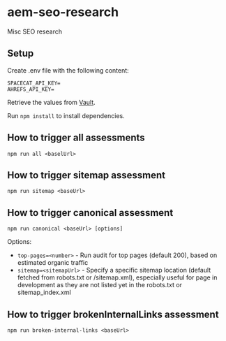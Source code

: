 # aem-seo-research
Misc SEO research

## Setup
Create .env file with the following content:
```
SPACECAT_API_KEY=
AHREFS_API_KEY=
```
Retrieve the values from [Vault](https://vault-amer.adobe.net/ui/vault/secrets/aem_exp_success_eng/show/spacecat/seo).

Run `npm install` to install dependencies.

## How to trigger all assessments

`npm run all <baselUrl>`

## How to trigger sitemap assessment

`npm run sitemap <baseUrl>`

## How to trigger canonical assessment

`npm run canonical <baseUrl> [options]`

Options:
- `top-pages=<number>` - Run audit for top pages (default 200), based on estimated organic traffic
- `sitemap=<sitemapUrl>` - Specify a specific sitemap location (default fetched from robots.txt or /sitemap.xml), especially useful for page in development as they are not listed yet in the robots.txt or sitemap_index.xml

## How to trigger brokenInternalLinks assessment

`npm run broken-internal-links <baseUrl>`
